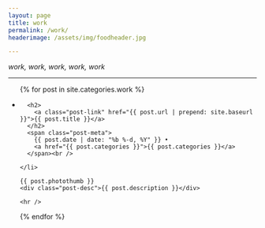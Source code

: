 ```yaml
---
layout: page
title: work
permalink: /work/
headerimage: /assets/img/foodheader.jpg

---
```

*work, work, work, work, work*

***

<ul class="post-list">
  {% for post in site.categories.work %}
    <li>

      <h2>
        <a class="post-link" href="{{ post.url | prepend: site.baseurl }}">{{ post.title }}</a>
      </h2>
      <span class="post-meta">
        {{ post.date | date: "%b %-d, %Y" }} •
        <a href="{{ post.categories }}">{{ post.categories }}</a>
      </span><br />

    </li>

    {{ post.photothumb }}
    <div class="post-desc">{{ post.description }}</div>

    <hr />

  {% endfor %}
</ul>
